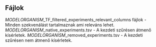 ## Fájlok
*MODELORGANISM*_TF_filtered_experiments_relevant_columns fájlok -  Minden szekvenálást tartalmaznak ami releváns lehet.
*MODELORGANISM*_native_experiments.tsv - A kezdeti szűrésen átmenő kísérletek.
*MODELORGANISM*_removed_experiments.tsv - A kezdeti szűrésen nem átmenő kísérletek.

